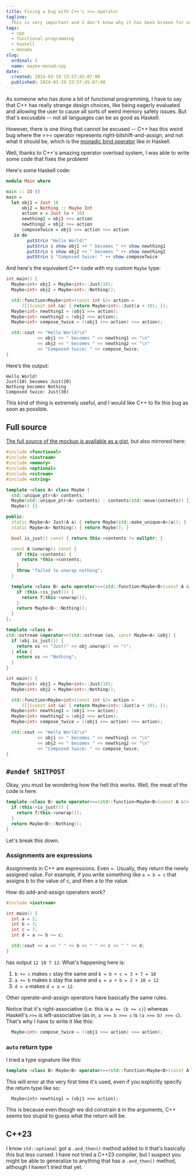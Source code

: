 ```yaml
---
title: Fixing a bug with C++'s >>= operator
tagline:
  This is very important and I don't know why it has been broken for so long
tags:
  - cpp
  - functional-programming
  - haskell
  - monads
slug:
  ordinal: 1
  name: maybe-monad-cpp
date:
  created: 2024-03-19 23:57:45-07:00
  published: 2024-03-19 23:57:45-07:00
---
```


As someone who has done a bit of functional programming, I have to say that C++
has really strange design choices, like being eagerly evaluated and allowing the
user to cause all sorts of weird memory safety issues. But that's excusable --
not all languages can be as good as Haskell.

However, there is one thing that cannot be excused -- C++ has this weird bug
where the >>= operator represents right-bitshift-and-assign, and not what it
should be, which is the
[monadic bind operator](https://hackage.haskell.org/package/base-4.19.1.0/docs/Control-Monad.html#v:-62--62--61-)
like in Haskell.

Well, thanks to C++'s amazing operator overload system, I was able to write some
code that fixes the problem!

Here's some Haskell code:

```haskell
module Main where

main :: IO ()
main =
  let obj1 = Just 10
      obj2 = Nothing :: Maybe Int
      action x = Just (x + 10)
      newthing1 = obj1 >>= action
      newthing2 = obj2 >>= action
      composeTwice = obj1 >>= action >>= action
   in do
        putStrLn "Hello World!"
        putStrLn $ show obj1 ++ " becomes " ++ show newthing1
        putStrLn $ show obj2 ++ " becomes " ++ show newthing2
        putStrLn $ "Composed twice: " ++ show composeTwice
```

And here's the equivalent C++ code with my custom `Maybe` type:

```cpp
int main() {
  Maybe<int> obj1 = Maybe<int>::Just(10);
  Maybe<int> obj2 = Maybe<int>::Nothing();

  std::function<Maybe<int>(const int &)> action =
      ([](const int &a) { return Maybe<int>::Just(a + 10); });
  Maybe<int> newthing1 = (obj1 >>= action);
  Maybe<int> newthing2 = (obj2 >>= action);
  Maybe<int> compose_twice = ((obj1 >>= action) >>= action);

  std::cout << "Hello World!\n"
            << obj1 << " becomes " << newthing1 << "\n"
            << obj2 << " becomes " << newthing2 << "\n"
            << "Composed twice: " << compose_twice;
}
```

Here’s the output:

```
Hello World!
Just(10) becomes Just(20)
Nothing becomes Nothing
Composed twice: Just(30)
```

This kind of thing is extremely useful, and I would like C++ to fix this bug as
soon as possible.

## Full source

[The full source of the mockup is available as a gist](https://gist.github.com/ifd3f/be508885746961ed7ef2dae3b6487eaf),
but also mirrored here:

```cpp
#include <functional>
#include <iostream>
#include <memory>
#include <optional>
#include <sstream>
#include <string>

template <class A> class Maybe {
  std::unique_ptr<A> contents;
  Maybe(std::unique_ptr<A> contents) : contents(std::move(contents)) {}
  Maybe() {}

public:
  static Maybe<A> Just(A a) { return Maybe(std::make_unique<A>(a)); }
  static Maybe<A> Nothing() { return Maybe(); }

  bool is_just() const { return this->contents != nullptr; }

  const A &unwrap() const {
    if (this->contents) {
      return *this->contents;
    }
    throw "failed to unwrap nothing";
  }

  template <class B> auto operator>>=(std::function<Maybe<B>(const A &)> f) {
    if (this->is_just()) {
      return f(this->unwrap());
    }
    return Maybe<B>::Nothing();
  }
};

template <class A>
std::ostream &operator<<(std::ostream &os, const Maybe<A> &obj) {
  if (obj.is_just()) {
    return os << "Just(" << obj.unwrap() << ")";
  } else {
    return os << "Nothing";
  }
}

int main() {
  Maybe<int> obj1 = Maybe<int>::Just(10);
  Maybe<int> obj2 = Maybe<int>::Nothing();

  std::function<Maybe<int>(const int &)> action =
      ([](const int &a) { return Maybe<int>::Just(a + 10); });
  Maybe<int> newthing1 = (obj1 >>= action);
  Maybe<int> newthing2 = (obj2 >>= action);
  Maybe<int> compose_twice = ((obj1 >>= action) >>= action);

  std::cout << "Hello World!\n"
            << obj1 << " becomes " << newthing1 << "\n"
            << obj2 << " becomes " << newthing2 << "\n"
            << "Composed twice: " << compose_twice;
}
```

## `#undef SHITPOST`

Okay, you must be wondering how the hell this works. Well, the meat of the code
is here.

```cpp
template <class B> auto operator>>=(std::function<Maybe<B>(const A &)> f) {
  if (this->is_just()) {
    return f(this->unwrap());
  }
  return Maybe<B>::Nothing();
}
```

Let's break this down.

### Assignments are expressions

Assignments in C++ are expressions. Even =. Usually, they return the newly
assigned value. For example, if you write something like `a = b = c` that
assigns b to the value of c, and then a to the value.

How do add-and-assign operators work?

```cpp
#include <iostream>

int main() {
  int a = 2;
  int b = 3;
  int c = 7;
  int d = a += b += c;

  std::cout << a << " " << b << " " << c << " " << d;
}
```

has output `12 10 7 12`. What's happening here is:

1. `b += c` makes `c` stay the same and `b = b + c = 3 + 7 = 10`
2. `a += b` makes `b` stay the same and `a = a + b = 2 + 10 = 12`
3. `d = a` makes `d = a = 12`.

Other operate-and-assign operators have basically the same rules.

Notice that it's right-associative (i.e. this is `a += (b += c)`) whereas
Haskell's `>>=` is left-associative (as in, `a >>= b >>= c` is
`(a >>= b) >>= c`). That's why I have to write it like this:

```cpp
  Maybe<int> compose_twice = ((obj1 >>= action) >>= action);
```

### `auto` return type

I tried a type signature like this:

```cpp
template <class B> Maybe<B> operator>>=(std::function<Maybe<B>(const A &)> f);
```

This will error at the very first time it's used, even if you explicitly specify
the return type like so:

```auto
  Maybe<int> newthing1 = (obj1 >>= action);
```

This is because even though we did constrain `B` in the arguments, C++ seems too
stupid to guess what the return will be.

## C++23

I know `std::optional` got a `.and_then()` method added to it that's basically
this but less cursed. I have not tried a C++23 compiler, but I suspect you might
be able to generalize to anything that has a `.and_then()` method, although I
haven't tried that yet.
